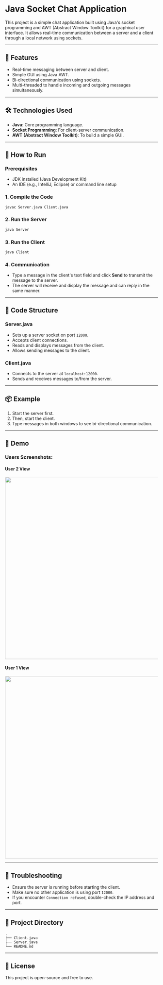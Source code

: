 # Java Socket Chat Application

This project is a simple chat application built using Java's socket programming and AWT (Abstract Window Toolkit) for a graphical user interface. It allows real-time communication between a server and a client through a local network using sockets.

---

## 🧰 Features
- Real-time messaging between server and client.
- Simple GUI using Java AWT.
- Bi-directional communication using sockets.
- Multi-threaded to handle incoming and outgoing messages simultaneously.

---

## 🛠️ Technologies Used
- **Java**: Core programming language.
- **Socket Programming**: For client-server communication.
- **AWT (Abstract Window Toolkit)**: To build a simple GUI.

---

## 🚀 How to Run

### Prerequisites
- JDK installed (Java Development Kit)
- An IDE (e.g., IntelliJ, Eclipse) or command line setup

### 1. Compile the Code
```sh
javac Server.java Client.java
```

### 2. Run the Server
```sh
java Server
```

### 3. Run the Client
```sh
java Client
```

### 4. Communication
- Type a message in the client's text field and click **Send** to transmit the message to the server.
- The server will receive and display the message and can reply in the same manner.

---

## 📝 Code Structure

### **Server.java**
- Sets up a server socket on port `12000`.
- Accepts client connections.
- Reads and displays messages from the client.
- Allows sending messages to the client.

### **Client.java**
- Connects to the server at `localhost:12000`.
- Sends and receives messages to/from the server.

---

## 📦 Example
1. Start the server first.
2. Then, start the client.
3. Type messages in both windows to see bi-directional communication.

---

## 📸 Demo

### **Users Screenshots:**

#### User 2 View
<img src="https://drive.google.com/uc?id=1k2flDKq3s3ILc91tKvY0Rn3ucAmFFw2L" width="600"/>

#### User 1 View
<img src="https://drive.google.com/uc?id=185CTNlbqW1wK7jxXzeSeaEAZyyZWBaUB" width="600"/>

---

## 🐞 Troubleshooting
- Ensure the server is running before starting the client.
- Make sure no other application is using port `12000`.
- If you encounter `Connection refused`, double-check the IP address and port.

---

## 📂 Project Directory
```
.
├── Client.java
├── Server.java
└── README.md
```

---

## 📄 License
This project is open-source and free to use.

